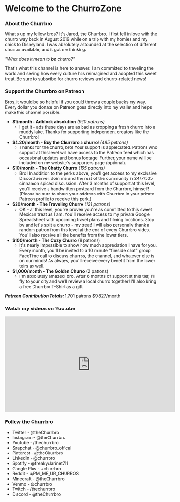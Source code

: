 # Welcome to the ChurroZone


### About the Churrbro

What's up my fellow bros? It's Jared, the Churrbro. I first fell in love with the churro way back in August 2019 while on a trip with my homies and my chick to Disneyland. I was absolutely astounded at the selection of different churros available, and it got me thinking:

_"What does it mean to **be** churro?"_

That's what this channel is here to answer. I am committed to traveling the world and seeing how every culture has reimagined and adopted this sweet treat. Be sure to subscibe for churro reviews and churro-related news!


### Support the Churrbro on Patreon
Bros, it would be so helpful if you could throw a couple bucks my way.
Every dollar you donate on Patreon goes directly into my wallet and helps make this channel possible.

- **$1/month - Adblock absolution** _(920 patrons)_
  - I get it - ads these days are as bad as dropping a fresh churro into a muddy lake. Thanks for supporting independent creators like the Churrbro!
- **$4.20/month - Buy the Churrbro a churro!** _(485 patrons)_
  - Thanks for the churro, bro! Your support is appreciated. Patrons who support at this level will have access to the Patreon feed which has occasional updates and bonus footage. Further, your name will be included on my website's supporters page (optional).
- **$10/month - The Chatty Churro** _(165 patrons)_
  - Bro! In addition to the perks above, you'll get access to my exclusive Discord server. Join me and the rest of the community in 24/7/365 cinnamon spiced discussion. After 3 months of support at this level, you'll receive a handwritten postcard from the Churrbro, himself! (Please be sure to share your address with Churrbro in your private Patreon profile to receive this perk.)
- **$20/month - The Traveling Churro** _(121 patrons)_
  - OK - at this level, you've proven you're as committed to this sweet Mexican treat as I am. You'll receive access to my private Google Spreadsheet with upcoming travel plans and filming locations. Stop by and let's split a churro - my treat! I will also personally thank a random patron from this level at the end of every Churrbro video. You'll also receive all the benefits from the lower tiers.
- **$100/month - The Cozy Churro** (8 patrons)
  - It's nearly impossible to show how much appreciation I have for you. Every month, you'll be invited to a 10 minute "fireside chat" group FaceTime call to discuss churros, the channel, and whatever else is on our minds! As always, you'll receive every benefit from the lower teirs as well.
- **$1,000/month - The Golden Churro** (2 patrons)
  - I'm absolutely amazed, bro. After 6 months of support at this tier, I'll fly to your city and we'll review a local churro together! I'll also bring a free Churrbro T-Shirt as a gift.


**_Patreon Contribution Totals:_**
1,701 patrons
$9,827/month


### Watch my videos on Youtube
<iframe width="560" height="315" src="https://www.youtube.com/embed/dQw4w9WgXcQ" frameborder="0" allow="autoplay; encrypted-media" allowfullscreen></iframe>


### Follow the Churrbro
- Twitter - @theChurrbro
- Instagram - @theChurrbro
- Youtube - /thechurrbro
- Snapchat - @churrbro_offical
- Pinterest - @theChurrbro
- LinkedIn - @churrbro
- Spotify - @freakyclarinet711
- Google Plus - +churrbro
- Reddit - u/PM_ME_UR_CHURROS
- Minecraft - @theChurrbro
- Venmo - @churrbro
- Twitch - /thechurrbro
- Discord - @theChurrbro


```



































































```
